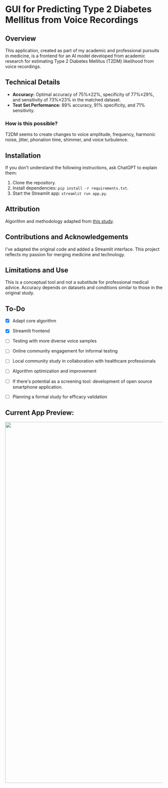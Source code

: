 # GUI for Predicting Type 2 Diabetes Mellitus from Voice Recordings

## Overview
This application, created as part of my academic and professional pursuits in medicine, is a frontend for an AI model developed from academic research for estimating Type 2 Diabetes Mellitus (T2DM) likelihood from voice recordings.

## Technical Details
- **Accuracy:** Optimal accuracy of 75%±22%, specificity of 77%±29%, and sensitivity of 73%±23% in the matched dataset.
- **Test Set Performance:** 89% accuracy, 91% specificity, and 71% sensitivity.

### How is this possible?
T2DM seems to create changes to voice amplitude, frequency, harmonic noise, jitter, phonation time, shimmer, and voice turbulence.

## Installation
If you don't understand the following instructions, ask ChatGPT to explain them:

1. Clone the repository.
2. Install dependencies: `pip install -r requirements.txt`.
3. Start the Streamlit app: `streamlit run app.py`.

## Attribution
Algorithm and methodology adapted from [this study](https://www.mcpdigitalhealth.org/article/S2949-7612(23)00073-1/fulltext).

## Contributions and Acknowledgements
I've adapted the original code and added a Streamlit interface. This project reflects my passion for merging medicine and technology.

## Limitations and Use
This is a conceptual tool and not a substitute for professional medical advice. Accuracy depends on datasets and conditions similar to those in the original study.

## To-Do
- [x] Adapt core algorithm
- [x] Streamlit frontend
- [ ] Testing with more diverse voice samples
- [ ] Online community engagement for informal testing
- [ ] Local community study in collaboration with healthcare professionals
- [ ] Algorithm optimization and improvement
- [ ] If there's potential as a screening tool: development of open source smartphone application.
- [ ] Planning a formal study for efficacy validation



## Current App Preview:

<img src="https://github.com/sm18lr88/Diabetes-Prediction-from-Voice-Analysis/assets/64564447/2008677a-b425-4a5b-8995-ca26e4a566c6e" width="1150">
